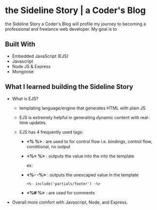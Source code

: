 # the Sideline Story | a Coder's Blog

the Sideline Story a Coder's Blog will profile my journey to becoming a professional and freelance web developer. My goal is to   


## Built With

* Embedded JavaScript (EJS)
* Javascript
* Node JS & Express
* Mongoose


## What I learned building the Sideline Story

*  What is EJS?
    * templating language/engine that generates HTML with plain JS

    * EJS is extremely helpful in generating dynamic content with real-time updates.

    * EJS has 4 frequently used tags:
      * **<% %>** : are used to for control flow i.e. bindings, control flow, conditional, no output

      * **<%= %>** : outputs the value into the into the template

        ex:

      * **<%- -%>** : outputs the unescaped value in the template

        ```<%- include('partials/footer') -%>```


      * **<%# %>** : are used for comments



* Overall more comfort with Javascript, Node, and Express. <br/>
